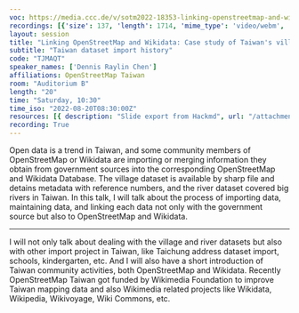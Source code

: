 ```yaml
---
voc: https://media.ccc.de/v/sotm2022-18353-linking-openstreetmap-and-wikidata-case-study-of-taiwan-s-villages-and-rivers-dataset
recordings: [{'size': 137, 'length': 1714, 'mime_type': 'video/webm', 'language': 'eng', 'filename': 'sotm2022-18353-eng-Linking_OpenStreetMap_and_Wikidata_Case_study_of_Taiwans_villages_and_rivers_dataset_webm-hd.webm', 'state': 'new', 'folder': 'webm-hd', 'high_quality': True, 'width': 1920, 'height': 1080, 'updated_at': '2022-09-29T23:08:59.991+02:00', 'recording_url': 'https://cdn.media.ccc.de/events/sotm/2022/webm-hd/sotm2022-18353-eng-Linking_OpenStreetMap_and_Wikidata_Case_study_of_Taiwans_villages_and_rivers_dataset_webm-hd.webm', 'url': 'https://api.media.ccc.de/public/recordings/62026', 'event_url': 'https://api.media.ccc.de/public/events/e3889993-d4e7-5034-b3eb-fabf069e6fd3', 'conference_url': 'https://api.media.ccc.de/public/conferences/sotm2022'}, {'size': 67, 'length': 1714, 'mime_type': 'video/webm', 'language': 'eng', 'filename': 'sotm2022-18353-eng-Linking_OpenStreetMap_and_Wikidata_Case_study_of_Taiwans_villages_and_rivers_dataset_webm-sd.webm', 'state': 'new', 'folder': 'webm-sd', 'high_quality': False, 'width': 720, 'height': 576, 'updated_at': '2022-09-29T22:43:05.110+02:00', 'recording_url': 'https://cdn.media.ccc.de/events/sotm/2022/webm-sd/sotm2022-18353-eng-Linking_OpenStreetMap_and_Wikidata_Case_study_of_Taiwans_villages_and_rivers_dataset_webm-sd.webm', 'url': 'https://api.media.ccc.de/public/recordings/62022', 'event_url': 'https://api.media.ccc.de/public/events/e3889993-d4e7-5034-b3eb-fabf069e6fd3', 'conference_url': 'https://api.media.ccc.de/public/conferences/sotm2022'}, {'size': 46, 'length': 1714, 'mime_type': 'video/mp4', 'language': 'eng', 'filename': 'sotm2022-18353-eng-Linking_OpenStreetMap_and_Wikidata_Case_study_of_Taiwans_villages_and_rivers_dataset_sd.mp4', 'state': 'new', 'folder': 'h264-sd', 'high_quality': False, 'width': 720, 'height': 576, 'updated_at': '2022-09-29T22:26:04.291+02:00', 'recording_url': 'https://cdn.media.ccc.de/events/sotm/2022/h264-sd/sotm2022-18353-eng-Linking_OpenStreetMap_and_Wikidata_Case_study_of_Taiwans_villages_and_rivers_dataset_sd.mp4', 'url': 'https://api.media.ccc.de/public/recordings/62018', 'event_url': 'https://api.media.ccc.de/public/events/e3889993-d4e7-5034-b3eb-fabf069e6fd3', 'conference_url': 'https://api.media.ccc.de/public/conferences/sotm2022'}, {'size': 26, 'length': 1711, 'mime_type': 'audio/mpeg', 'language': 'eng', 'filename': 'sotm2022-18353-eng-Linking_OpenStreetMap_and_Wikidata_Case_study_of_Taiwans_villages_and_rivers_dataset_mp3.mp3', 'state': 'new', 'folder': 'mp3', 'high_quality': False, 'width': 0, 'height': 0, 'updated_at': '2022-09-29T22:22:32.598+02:00', 'recording_url': 'https://cdn.media.ccc.de/events/sotm/2022/mp3/sotm2022-18353-eng-Linking_OpenStreetMap_and_Wikidata_Case_study_of_Taiwans_villages_and_rivers_dataset_mp3.mp3', 'url': 'https://api.media.ccc.de/public/recordings/62017', 'event_url': 'https://api.media.ccc.de/public/events/e3889993-d4e7-5034-b3eb-fabf069e6fd3', 'conference_url': 'https://api.media.ccc.de/public/conferences/sotm2022'}, {'size': 97, 'length': 1714, 'mime_type': 'video/mp4', 'language': 'eng', 'filename': 'sotm2022-18353-eng-Linking_OpenStreetMap_and_Wikidata_Case_study_of_Taiwans_villages_and_rivers_dataset_hd.mp4', 'state': 'new', 'folder': 'h264-hd', 'high_quality': True, 'width': 1920, 'height': 1080, 'updated_at': '2022-09-29T22:19:46.360+02:00', 'recording_url': 'https://cdn.media.ccc.de/events/sotm/2022/h264-hd/sotm2022-18353-eng-Linking_OpenStreetMap_and_Wikidata_Case_study_of_Taiwans_villages_and_rivers_dataset_hd.mp4', 'url': 'https://api.media.ccc.de/public/recordings/62013', 'event_url': 'https://api.media.ccc.de/public/events/e3889993-d4e7-5034-b3eb-fabf069e6fd3', 'conference_url': 'https://api.media.ccc.de/public/conferences/sotm2022'}]
layout: session
title: "Linking OpenStreetMap and Wikidata: Case study of Taiwan's villages and rivers dataset"
subtitle: "Taiwan dataset import history"
code: "TJMAQT"
speaker_names: ['Dennis Raylin Chen']
affiliations: OpenStreetMap Taiwan
room: "Auditorium B"
length: "20"
time: "Saturday, 10:30"
time_iso: "2022-08-20T08:30:00Z"
resources: [{ description: "Slide export from Hackmd", url: "/attachments/TJMAQT_Linking_OpenStreetMap_and_Wikidata__Case_study_of__cIX3ceU.pdf" }]
recording: True
---
```


Open data is a trend in Taiwan, and some community members of OpenStreetMap or Wikidata are importing or merging information they obtain from government sources into the corresponding OpenStreetMap and Wikidata Database. The village dataset is available by sharp file and detains metadata with reference numbers, and the river dataset covered big rivers in Taiwan. In this talk, I will talk about the process of importing data, maintaining data, and linking each data not only with the government source but also to OpenStreetMap and Wikidata.

<hr>

I will not only talk about dealing with the village and river datasets but also with other import project in Taiwan, like Taichung address dataset import, schools, kindergarten, etc. And I will also have a short introduction of Taiwan community activities, both OpenStreetMap and Wikidata. Recently OpenStreetMap Taiwan got funded by Wikimedia Foundation to improve Taiwan mapping data and also Wikimedia related projects like Wikidata, Wikipedia, Wikivoyage, Wiki Commons, etc.

